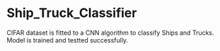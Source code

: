 # Ship_Truck_Classifier
CIFAR dataset is fitted to a CNN algorithm to classify Ships and Trucks.
Model is trained and testted successfully.
